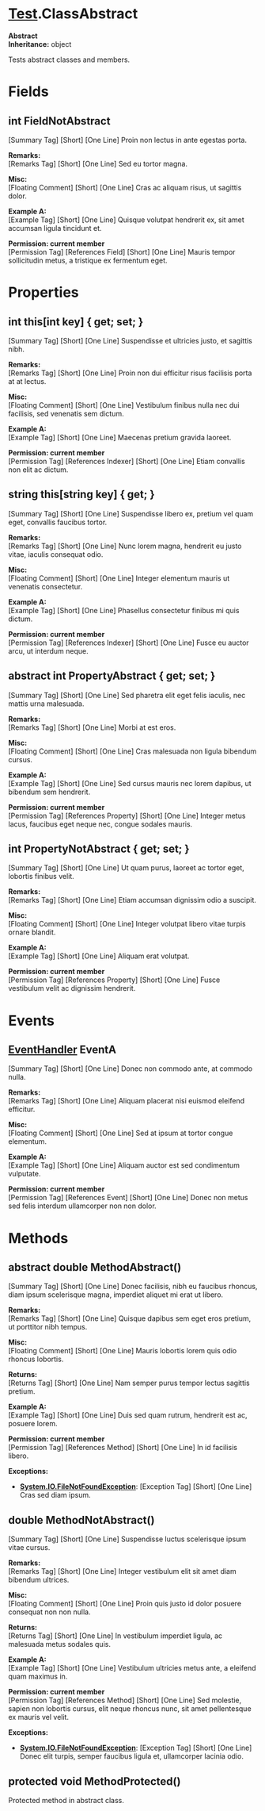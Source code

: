 # [Test](TableOfContents.Test.md).ClassAbstract

**Abstract**  
**Inheritance:** object  

Tests abstract classes and members.  

# Fields

## int FieldNotAbstract

[Summary Tag] [Short] [One Line] Proin non lectus in ante egestas porta.  

**Remarks:**  
[Remarks Tag] [Short] [One Line] Sed eu tortor magna.  

**Misc:**  
[Floating Comment] [Short] [One Line] Cras ac aliquam risus, ut sagittis dolor.  

**Example A:**  
[Example Tag] [Short] [One Line] Quisque volutpat hendrerit ex, sit amet accumsan ligula tincidunt et.  

**Permission: current member**  
[Permission Tag] [References Field] [Short] [One Line] Mauris tempor sollicitudin metus, a tristique ex fermentum eget.  

# Properties

## int this[int key] { get; set; }

[Summary Tag] [Short] [One Line] Suspendisse et ultricies justo, et sagittis nibh.  

**Remarks:**  
[Remarks Tag] [Short] [One Line] Proin non dui efficitur risus facilisis porta at at lectus.  

**Misc:**  
[Floating Comment] [Short] [One Line] Vestibulum finibus nulla nec dui facilisis, sed venenatis sem dictum.  

**Example A:**  
[Example Tag] [Short] [One Line] Maecenas pretium gravida laoreet.  

**Permission: current member**  
[Permission Tag] [References Indexer] [Short] [One Line] Etiam convallis non elit ac dictum.  

## string this[string key] { get; }

[Summary Tag] [Short] [One Line] Suspendisse libero ex, pretium vel quam eget, convallis faucibus tortor.  

**Remarks:**  
[Remarks Tag] [Short] [One Line] Nunc lorem magna, hendrerit eu justo vitae, iaculis consequat odio.  

**Misc:**  
[Floating Comment] [Short] [One Line] Integer elementum mauris ut venenatis consectetur.  

**Example A:**  
[Example Tag] [Short] [One Line] Phasellus consectetur finibus mi quis dictum.  

**Permission: current member**  
[Permission Tag] [References Indexer] [Short] [One Line] Fusce eu auctor arcu, ut interdum neque.  

## abstract int PropertyAbstract { get; set; }

[Summary Tag] [Short] [One Line] Sed pharetra elit eget felis iaculis, nec mattis urna malesuada.  

**Remarks:**  
[Remarks Tag] [Short] [One Line] Morbi at est eros.  

**Misc:**  
[Floating Comment] [Short] [One Line] Cras malesuada non ligula bibendum cursus.  

**Example A:**  
[Example Tag] [Short] [One Line] Sed cursus mauris nec lorem dapibus, ut bibendum sem hendrerit.  

**Permission: current member**  
[Permission Tag] [References Property] [Short] [One Line] Integer metus lacus, faucibus eget neque nec, congue sodales mauris.  

## int PropertyNotAbstract { get; set; }

[Summary Tag] [Short] [One Line] Ut quam purus, laoreet ac tortor eget, lobortis finibus velit.  

**Remarks:**  
[Remarks Tag] [Short] [One Line] Etiam accumsan dignissim odio a suscipit.  

**Misc:**  
[Floating Comment] [Short] [One Line] Integer volutpat libero vitae turpis ornare blandit.  

**Example A:**  
[Example Tag] [Short] [One Line] Aliquam erat volutpat.  

**Permission: current member**  
[Permission Tag] [References Property] [Short] [One Line] Fusce vestibulum velit ac dignissim hendrerit.  

# Events

## [EventHandler](https://docs.microsoft.com/en-us/dotnet/api/system.eventhandler) EventA

[Summary Tag] [Short] [One Line] Donec non commodo ante, at commodo nulla.  

**Remarks:**  
[Remarks Tag] [Short] [One Line] Aliquam placerat nisi euismod eleifend efficitur.  

**Misc:**  
[Floating Comment] [Short] [One Line] Sed at ipsum at tortor congue elementum.  

**Example A:**  
[Example Tag] [Short] [One Line] Aliquam auctor est sed condimentum vulputate.  

**Permission: current member**  
[Permission Tag] [References Event] [Short] [One Line] Donec non metus sed felis interdum ullamcorper non non dolor.  

# Methods

## abstract double MethodAbstract()

[Summary Tag] [Short] [One Line] Donec facilisis, nibh eu faucibus rhoncus, diam ipsum scelerisque magna, imperdiet aliquet mi erat ut libero.  

**Remarks:**  
[Remarks Tag] [Short] [One Line] Quisque dapibus sem eget eros pretium, ut porttitor nibh tempus.  

**Misc:**  
[Floating Comment] [Short] [One Line] Mauris lobortis lorem quis odio rhoncus lobortis.  

**Returns:**  
[Returns Tag] [Short] [One Line] Nam semper purus tempor lectus sagittis pretium.  

**Example A:**  
[Example Tag] [Short] [One Line] Duis sed quam rutrum, hendrerit est ac, posuere lorem.  

**Permission: current member**  
[Permission Tag] [References Method] [Short] [One Line] In id facilisis libero.  

**Exceptions:**  
* **[System.IO.FileNotFoundException](https://docs.microsoft.com/en-us/dotnet/api/system.io.filenotfoundexception)**: [Exception Tag] [Short] [One Line] Cras sed diam ipsum.  

## double MethodNotAbstract()

[Summary Tag] [Short] [One Line] Suspendisse luctus scelerisque ipsum vitae cursus.  

**Remarks:**  
[Remarks Tag] [Short] [One Line] Integer vestibulum elit sit amet diam bibendum ultrices.  

**Misc:**  
[Floating Comment] [Short] [One Line] Proin quis justo id dolor posuere consequat non non nulla.  

**Returns:**  
[Returns Tag] [Short] [One Line] In vestibulum imperdiet ligula, ac malesuada metus sodales quis.  

**Example A:**  
[Example Tag] [Short] [One Line] Vestibulum ultricies metus ante, a eleifend quam maximus in.  

**Permission: current member**  
[Permission Tag] [References Method] [Short] [One Line] Sed molestie, sapien non lobortis cursus, elit neque rhoncus nunc, sit amet pellentesque ex mauris vel velit.  

**Exceptions:**  
* **[System.IO.FileNotFoundException](https://docs.microsoft.com/en-us/dotnet/api/system.io.filenotfoundexception)**: [Exception Tag] [Short] [One Line] Donec elit turpis, semper faucibus ligula et, ullamcorper lacinia odio.  

## protected void MethodProtected()

Protected method in abstract class.  

